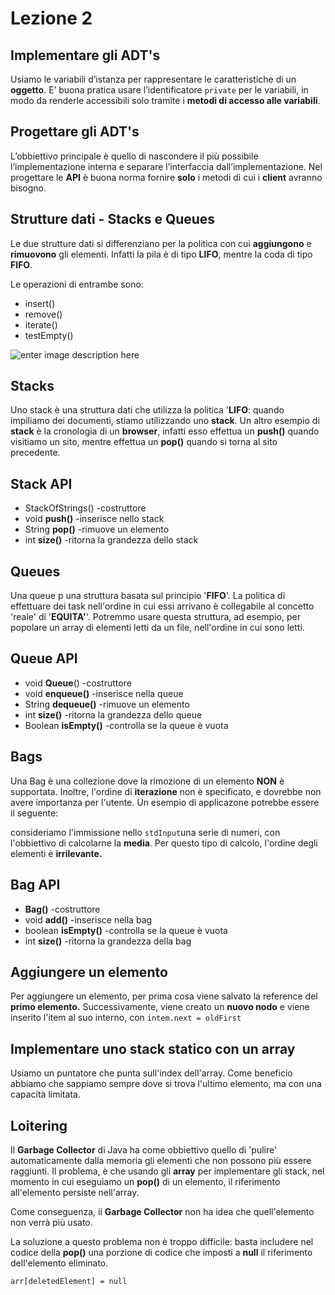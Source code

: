 # Lezione 2
## Implementare gli ADT's
Usiamo le variabili d’istanza per rappresentare le caratteristiche di un **oggetto**. E’ buona pratica usare l’identificatore `private` per le variabili, in modo da renderle accessibili solo tramite i **metodi di accesso alle variabili**.
## Progettare gli ADT's
L’obbiettivo principale è quello di nascondere il più possibile l’implementazione interna e separare l’interfaccia dall’implementazione. Nel progettare le **API** è buona norma fornire **solo** i metodi di cui i **client** avranno bisogno.

## Strutture dati - Stacks e Queues
Le due strutture dati si differenziano per la politica con cui **aggiungono**  e **rimuovono** gli elementi. Infatti la pila è di tipo **LIFO**, mentre la coda di tipo **FIFO**.

Le operazioni di entrambe sono:
-	insert()
-	remove()
-	iterate()
-	testEmpty()

![enter image description here](https://vitolavecchia.altervista.org/wp-content/uploads/2020/11/Differenza-tra-strutture-dati-a-pila-e-coda-in-informatica.png)



## Stacks

Uno stack è una struttura dati che utilizza la politica '**LIFO**: quando impiliamo dei documenti, stiamo utilizzando uno **stack**. Un altro esempio di **stack** è la cronologia di un **browser**, infatti esso effettua un **push()** quando visitiamo un sito, mentre effettua un **pop()** quando si torna al sito precedente.

## Stack API

- StackOfStrings()	-costruttore
- void **push()** -inserisce nello stack
- String **pop()** -rimuove un elemento
- int **size()** -ritorna la grandezza dello stack

## Queues

Una queue p una struttura basata sul principio '**FIFO**'. La politica di effettuare dei task nell'ordine in cui essi arrivano è collegabile al concetto 'reale' di '**EQUITA'**'. Potremmo usare questa struttura, ad esempio, per popolare un array di elementi letti da un file, nell'ordine in cui sono letti.

## Queue API

- void **Queue**()	-costruttore
- void **enqueue()** -inserisce nella queue
- String **dequeue()** -rimuove un elemento
- int **size()** -ritorna la grandezza dello queue
- Boolean **isEmpty()** -controlla se la queue è vuota

## Bags

Una Bag è una collezione dove la rimozione di un elemento **NON** è supportata. Inoltre, l'ordine di **iterazione** non è specificato, e dovrebbe non avere importanza per l'utente. Un esempio di applicazone potrebbe essere il seguente:

consideriamo l'immissione nello `stdInput`una serie di numeri, con l'obbiettivo di calcolarne la **media**. Per questo tipo di calcolo, l'ordine degli elementi è **irrilevante.**

## Bag API

- **Bag()**	-costruttore
- void **add()** -inserisce nella bag
- boolean **isEmpty()** -controlla se la queue è vuota
- int **size()** -ritorna la grandezza della bag

## Aggiungere un elemento

Per aggiungere un elemento, per prima cosa viene salvato la reference del **primo elemento.** Successivamente, viene creato un **nuovo nodo** e viene inserito l'item al suo interno, con `intem.next = oldFirst`

## Implementare uno stack statico con un array

Usiamo un puntatore che punta sull'index dell'array. Come beneficio abbiamo che sappiamo sempre dove si trova l'ultimo elemento, ma con una capacità limitata.



## Loitering

Il **Garbage Collector** di Java ha come obbiettivo quello di 'pulire' automaticamente dalla memoria gli elementi che non possono più essere raggiunti. Il problema, è che usando gli **array** per implementare gli stack, nel momento in cui eseguiamo un **pop()** di un elemento, il riferimento all'elemento persiste nell'array. 

Come conseguenza, il **Garbage Collector** non ha idea che quell'elemento non verrà più usato.

La soluzione a questo problema non è troppo difficile: basta includere nel codice della **pop()** una porzione di codice che imposti a **null** il riferimento dell'elemento eliminato.

```arr[deletedElement] = null``` 








